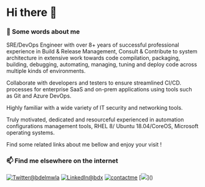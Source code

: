 # Hi there 👋

<!--
**najx/najx** is a ✨ _special_ ✨ repository because its `README.md` (this file) appears on your GitHub profile.
Here are some ideas to get you started:
- 🔭 I’m currently working on ...
- 🌱 I’m currently learning ...
- 👯 I’m looking to collaborate on ...
- 🤔 I’m looking for help with ...
- 💬 Ask me about ...
- 📫 How to reach me: ...
- 😄 Pronouns: ...
- ⚡ Fun fact: ...
-->

### 💬 Some words about me

SRE/DevOps Engineer with over 8+ years of successful professional experience in Build & Release Management, Consult & Contribute to system architecture in extensive work towards code compilation, packaging, building, debugging, automating, managing, tuning and deploy code across multiple kinds of environments.

Collaborate with developers and testers to ensure streamlined CI/CD. processes for enterprise SaaS and on-prem applications using tools such as Git and Azure DevOps.

Highly familiar with a wide variety of IT security and networking tools.

Truly motivated, dedicated and resourceful experienced in automation configurations management tools, RHEL 8/ Ubuntu 18.04/CoreOS, Microsoft operating systems.
 
Find some related links about me bellow and enjoy your visit !

### 📫 Find me elsewhere on the internet

<a href="https://twitter.com/bdelmwla"><img src="https://img.shields.io/badge/Twitter--_.svg?style=social&logo=twitter" alt="Twitter@bdelmwla"></a>
<a href="https://www.linkedin.com/in/abdx"><img src="https://img.shields.io/badge/LinkedIn--_.svg?style=social&logo=linkedin" alt="LinkedIn@bdx"></a>
<a href="mailto:najim.abdelmoula@yandex.com"><img src="https://img.shields.io/badge/Contact%20Me--_.svg?style=social&logo=mail.ru" alt="contactme"></a>
[![](https://visitor-badge.glitch.me/badge?page_id=najx.visitor-badge")]()

